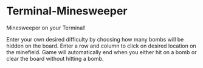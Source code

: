 # Terminal-Minesweeper
Minesweeper on your Terminal!

Enter your own desired difficulty by choosing how many bombs will be hidden on the board.
Enter a row and column to click on desired location on the minefield.
Game will automatically end when you either hit on a bomb or clear the board without hitting a bomb.


